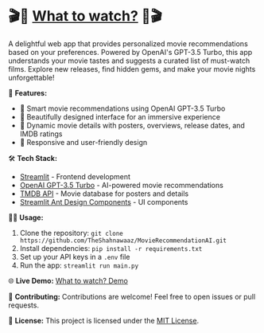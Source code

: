 # 🎬🍿 [What to watch?](https://theshahnawaz-mrai.streamlit.app/) 🍿🎬

A delightful web app that provides personalized movie recommendations based on your preferences. Powered by OpenAI's GPT-3.5 Turbo, this app understands your movie tastes and suggests a curated list of must-watch films. Explore new releases, find hidden gems, and make your movie nights unforgettable!

🚀 **Features:**
- 🧠 Smart movie recommendations using OpenAI GPT-3.5 Turbo
- 🎨 Beautifully designed interface for an immersive experience
- 🎥 Dynamic movie details with posters, overviews, release dates, and IMDB ratings
- 📱 Responsive and user-friendly design

🛠️ **Tech Stack:**
- [Streamlit](https://www.streamlit.io/) - Frontend development
- [OpenAI GPT-3.5 Turbo](https://beta.openai.com/docs/) - AI-powered movie recommendations
- [TMDB API](https://www.themoviedb.org/documentation/api) - Movie database for posters and details
- [Streamlit Ant Design Components](https://github.com/daniellewisDL/streamlit-antd-components) - UI components

👩‍💻 **Usage:**
1. Clone the repository: `git clone https://github.com/TheShahnawaaz/MovieRecommendationAI.git`
2. Install dependencies: `pip install -r requirements.txt`
3. Set up your API keys in a `.env` file
4. Run the app: `streamlit run main.py`

🌐 **Live Demo:**
[What to watch? Demo](https://theshahnawaz-mrai.streamlit.app/)

📝 **Contributing:**
Contributions are welcome! Feel free to open issues or pull requests.

📄 **License:**
This project is licensed under the [MIT License](LICENSE).
